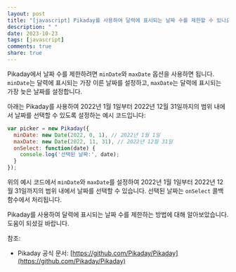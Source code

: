 ```yaml
---
layout: post
title: "[javascript] Pikaday를 사용하여 달력에 표시되는 날짜 수를 제한할 수 있나요?"
description: " "
date: 2023-10-23
tags: [javascript]
comments: true
share: true
---
```


Pikaday에서 날짜 수를 제한하려면 `minDate`와 `maxDate` 옵션을 사용하면 됩니다. `minDate`는 달력에 표시되는 가장 이른 날짜를 설정하고, `maxDate`는 달력에 표시되는 가장 늦은 날짜를 설정합니다.

아래는 Pikaday를 사용하여 2022년 1월 1일부터 2022년 12월 31일까지의 범위 내에서 날짜를 선택할 수 있도록 설정하는 예시 코드입니다:

```javascript
var picker = new Pikaday({
  minDate: new Date(2022, 0, 1), // 2022년 1월 1일
  maxDate: new Date(2022, 11, 31), // 2022년 12월 31일
  onSelect: function(date) {
    console.log('선택된 날짜:', date);
  }
});
```

위의 예시 코드에서 `minDate`와 `maxDate`를 설정하여 2022년 1월 1일부터 2022년 12월 31일까지의 범위 내에서 날짜를 선택할 수 있습니다. 선택된 날짜는 `onSelect` 콜백 함수에서 처리됩니다.

Pikaday를 사용하여 달력에 표시되는 날짜 수를 제한하는 방법에 대해 알아보았습니다. 도움이 되셨길 바랍니다.

참조: 
- Pikaday 공식 문서: [https://github.com/Pikaday/Pikaday](https://github.com/Pikaday/Pikaday)